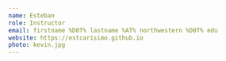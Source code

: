 ```yaml
---
name: Esteban
role: Instructor
email: firstname %D0T% lastname %AT% northwestern %D0T% edu
website: https://estcarisimo.github.io
photo: kevin.jpg
---
```

